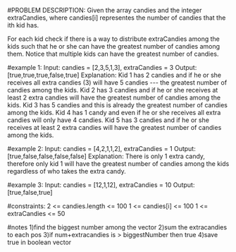 #PROBLEM DESCRIPTION:
Given the array candies and the integer extraCandies, where candies[i] representes the number of candies
that the ith kid has.

For each kid check if there is a way to distribute extraCandies among the kids such that he or she can have
the greatest number of candies among them. Notice that multiple kids can have the greatest number of candies.

#example 1:
Input: candies = [2,3,5,1,3], extraCandies = 3
Output: [true,true,true,false,true] 
Explanation: 
Kid 1 has 2 candies and if he or she receives all extra candies (3) will have 5 candies --- the greatest number of candies among the kids. 
Kid 2 has 3 candies and if he or she receives at least 2 extra candies will have the greatest number of candies among the kids. 
Kid 3 has 5 candies and this is already the greatest number of candies among the kids. 
Kid 4 has 1 candy and even if he or she receives all extra candies will only have 4 candies. 
Kid 5 has 3 candies and if he or she receives at least 2 extra candies will have the greatest number of candies among the kids. 

#example 2:
Input: candies = [4,2,1,1,2], extraCandies = 1
Output: [true,false,false,false,false] 
Explanation: There is only 1 extra candy, therefore only kid 1 will have the greatest number of candies among the kids regardless of who takes the extra candy.

#example 3:
Input: candies = [12,1,12], extraCandies = 10
Output: [true,false,true]

#constraints:
2 <= candies.length <= 100
1 <= candies[i] <= 100
1 <= extraCandies <= 50


#notes
1)find the biggest number among the vector
2)sum the extracandies to each pos
3)if num+extracandies is > biggestNumber then true
4)save true in boolean vector